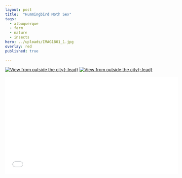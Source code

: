 ```yaml
---
layout: post
title:  "Hummingbird Moth Sex"
tags:
  - albuquerque
  - farm
  - nature
  - insects
hero: ../uploads/IMAG1801_1.jpg
overlay: red
published: true

---
```


[![View from outside the city](../uploads/IMAG1802.jpg){:.lead}](../uploads/IMAG1802.jpg)
[![View from outside the city](../uploads/IMAG1801_1.jpg){:.lead}](../uploads/IMAG1801_1.jpg)
<iframe width="560" height="315" src="../uploads/VIDEO0105.mp4" frameborder="0">Moths doing it in the garlic.</iframe>
